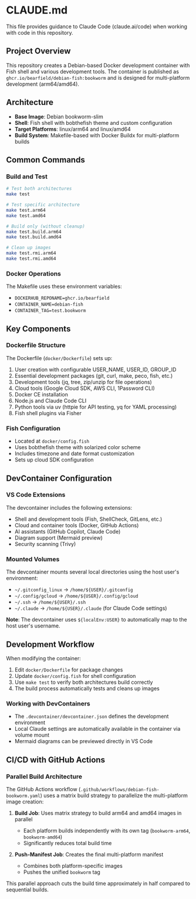 # CLAUDE.md

This file provides guidance to Claude Code (claude.ai/code) when working with code in this repository.

## Project Overview

This repository creates a Debian-based Docker development container with Fish shell and various development tools. The container is published as `ghcr.io/bearfield/debian-fish:bookworm` and is designed for multi-platform development (arm64/amd64).

## Architecture

- **Base Image**: Debian bookworm-slim
- **Shell**: Fish shell with bobthefish theme and custom configuration
- **Target Platforms**: linux/arm64 and linux/amd64
- **Build System**: Makefile-based with Docker Buildx for multi-platform builds

## Common Commands

### Build and Test
```bash
# Test both architectures
make test

# Test specific architecture
make test.arm64
make test.amd64

# Build only (without cleanup)
make test.build.arm64
make test.build.amd64

# Clean up images
make test.rmi.arm64
make test.rmi.amd64
```

### Docker Operations
The Makefile uses these environment variables:
- `DOCKERHUB_REPONAME=ghcr.io/bearfield`
- `CONTAINER_NAME=debian-fish`
- `CONTAINER_TAG=test.bookworm`

## Key Components

### Dockerfile Structure
The Dockerfile (`docker/Dockerfile`) sets up:
1. User creation with configurable USER_NAME, USER_ID, GROUP_ID
2. Essential development packages (git, curl, make, peco, fish, etc.)
3. Development tools (jq, tree, zip/unzip for file operations)
4. Cloud tools (Google Cloud SDK, AWS CLI, 1Password CLI)
5. Docker CE installation
6. Node.js and Claude Code CLI
7. Python tools via uv (httpie for API testing, yq for YAML processing)
8. Fish shell plugins via Fisher

### Fish Configuration
- Located at `docker/config.fish`
- Uses bobthefish theme with solarized color scheme
- Includes timezone and date format customization
- Sets up cloud SDK configuration

## DevContainer Configuration

### VS Code Extensions
The devcontainer includes the following extensions:
- Shell and development tools (Fish, ShellCheck, GitLens, etc.)
- Cloud and container tools (Docker, GitHub Actions)
- AI assistants (GitHub Copilot, Claude Code)
- Diagram support (Mermaid preview)
- Security scanning (Trivy)

### Mounted Volumes
The devcontainer mounts several local directories using the host user's environment:
- `~/.gitconfig_linux` → `/home/${USER}/.gitconfig`
- `~/.config/gcloud` → `/home/${USER}/.config/gcloud`
- `~/.ssh` → `/home/${USER}/.ssh`
- `~/.claude` → `/home/${USER}/.claude` (for Claude Code settings)

**Note**: The devcontainer uses `${localEnv:USER}` to automatically map to the host user's username.

## Development Workflow

When modifying the container:
1. Edit `docker/Dockerfile` for package changes
2. Update `docker/config.fish` for shell configuration
3. Use `make test` to verify both architectures build correctly
4. The build process automatically tests and cleans up images

### Working with DevContainers
- The `.devcontainer/devcontainer.json` defines the development environment
- Local Claude settings are automatically available in the container via volume mount
- Mermaid diagrams can be previewed directly in VS Code

## CI/CD with GitHub Actions

### Parallel Build Architecture
The GitHub Actions workflow (`.github/workflows/debian-fish-bookworm.yaml`) uses a matrix build strategy to parallelize the multi-platform image creation:

1. **Build Job**: Uses matrix strategy to build arm64 and amd64 images in parallel
   - Each platform builds independently with its own tag (`bookworm-arm64`, `bookworm-amd64`)
   - Significantly reduces total build time

2. **Push-Manifest Job**: Creates the final multi-platform manifest
   - Combines both platform-specific images
   - Pushes the unified `bookworm` tag

This parallel approach cuts the build time approximately in half compared to sequential builds.